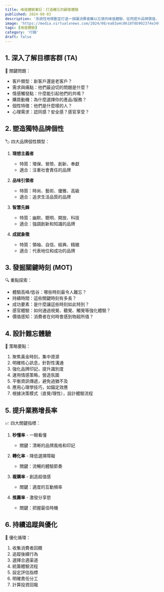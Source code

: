 ```yaml
---
title: 峰值體驗筆記：打造難忘的顧客體驗
published: 2024-08-03
description: '系統性地規劃並打造一個讓消費者難以忘懷的峰值體驗，從而提升品牌價值，實現長期增長。'
image: 'https://media.virtualxnews.com/2024/08/ea83a4c0618f8b902374e3494e785f98.jpg'
tags: [峰值體驗]
category: '行銷'
draft: false 
---
```


## 1. 深入了解目標客群 (TA)

🎯 關鍵問題：
- 客戶類型：新客戶還是老客戶？
- 需求與痛點：他們最迫切的問題是什麼？
- 情感觸發點：什麼能引起他們的共鳴？
- 購買動機：為什麼選擇你的產品/服務？
- 個性特徵：他們是什麼樣的人？
- 心理需求：認同感？安全感？感官享受？

## 2. 塑造獨特品牌個性

🏷️ 四大品牌個性類型：

1. **理想主義者**
   - 特質：環保、冒險、創新、奉獻
   - 適合：注重社會責任的品牌

2. **品味引領者**
   - 特質：時尚、藝術、優雅、高級
   - 適合：追求生活品質的品牌

3. **智慧先鋒**
   - 特質：幽默、聰明、開放、科技
   - 適合：強調創新和知識的品牌

4. **成就象徵**
   - 特質：領袖、自信、經典、精緻
   - 適合：代表地位和成功的品牌

## 3. 發掘關鍵時刻 (MOT)

🔍 重點探索：
- 體驗高峰/低谷：哪些時刻最令人難忘？
- 持續時間：這些關鍵時刻有多長？
- 成功要素：是什麼讓這些時刻如此特別？
- 感官體驗：如何通過視覺、聽覺、觸覺等強化體驗？
- 價值感知：消費者在何時會感到物超所值？

## 4. 設計難忘體驗

🌟 策略要點：
1. 聚焦黃金時刻，集中資源
2. 明確核心訊息，針對性溝通
3. 強化品牌印記，提升識別度
4. 運用情感策略，營造氛圍
5. 平衡資訊傳遞，避免過猶不及
6. 應用心理學技巧，如錨定效應
7. 根據決策模式（直覺/理性），設計體驗流程

## 5. 提升業務增長率

📈 四大關鍵指標：

1. **秒懂率** - 一眼看懂
   - 關鍵：清晰的品牌風格和印記

2. **轉化率** - 降低選擇障礙
   - 關鍵：流暢的體驗節奏

3. **複購率** - 創造超值感
   - 關鍵：適度的互動頻率

4. **推薦率** - 激發分享慾
   - 關鍵：把握最佳時機

## 6. 持續追蹤與優化

🔄 優化循環：
1. 收集消費者回饋
2. 追蹤後續行為
3. 選擇合適渠道
4. 統籌體驗流程
5. 設定評估指標
6. 明確責任分工
7. 計算投資回報